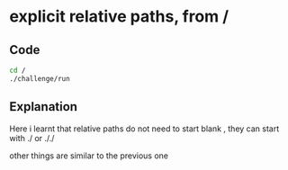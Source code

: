 # explicit relative paths, from /

## Code

```bash
cd /
./challenge/run
```
## Explanation

Here i learnt that relative paths do not need to start blank , they can start with ./ or ././ 

other things are similar to the previous one
